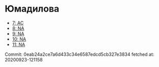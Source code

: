 # Юмадилова
- [7: AC](7.md)
- [8: NA](8.md)
- [9: NA](9.md)
- [10: NA](10.md)
- [11: NA](11.md)

Commit: 0eab24a2ce7a6d433c34e6587edcd5cb327e3834
 fetched at: 20200923-121158
